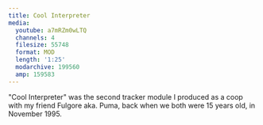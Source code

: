 ```yaml
---
title: Cool Interpreter
media:
  youtube: a7mRZm0wLTQ
  channels: 4
  filesize: 55748
  format: MOD
  length: '1:25'
  modarchive: 199560
  amp: 159583
---
```


"Cool Interpreter" was the second tracker module I produced as a coop with my
friend Fulgore aka. Puma, back when we both were 15 years old, in November 1995.
